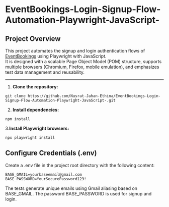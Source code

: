 # EventBookings-Login-Signup-Flow-Automation-Playwright-JavaScript-

## Project Overview

This project automates the signup and login authentication flows of [EventBookings](https://www.eventbookings.com) using Playwright with JavaScript.  
It is designed with a scalable Page Object Model (POM) structure, supports multiple browsers (Chromium, Firefox, mobile emulation), and emphasizes test data management and reusability.

---

1. **Clone the repository:**
```
git clone https://github.com/Nusrat-Jahan-Ethina/EventBookings-Login-Signup-Flow-Automation-Playwright-JavaScript-.git
```

2. **Install dependencies:**
```
npm install
```

3.**Install Playwright browsers:**
```
npx playwright install
```

## Configure Credentials (.env)
Create a .env file in the project root directory with the following content:

```
BASE_GMAIL=yourbaseemail@gmail.com
BASE_PASSWORD=YourSecurePassword123!
```

The tests generate unique emails using Gmail aliasing based on BASE_GMAIL.
The password BASE_PASSWORD is used for signup and login.



